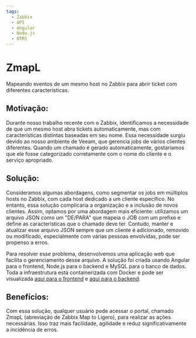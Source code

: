 ```yaml
---
tags:
  - Zabbix
  - API
  - Angular
  - Node.js
  - OTRS
---
```

# ZmapL
Mapeando eventos de um mesmo host no Zabbix para abrir ticket com diferentes caracteristicas.

## **Motivação:**

Durante nosso trabalho recente com o Zabbix, identificamos a necessidade de que um mesmo host abra tickets automaticamente, mas com características distintas baseadas em seu nome. Essa necessidade surgiu devido ao nosso ambiente de Veeam, que gerencia jobs de vários clientes diferentes. Quando um chamado é gerado automaticamente, gostaríamos que ele fosse categorizado corretamente com o nome do cliente e o serviço apropriado.

## **Solução:**

Consideramos algumas abordagens, como segmentar os jobs em múltiplos hosts no Zabbix, com cada host dedicado a um cliente específico. No entanto, essa solução complicaria a organização e a inclusão de novos clientes. Assim, optamos por uma abordagem mais eficiente: utilizamos um arquivo JSON como um "DE/PARA" que mapeia o JOB com um prefixo e define as características que o chamado deve ter. Contudo, manter e atualizar esse arquivo JSON sempre que um cliente é adicionado, removido ou modificado, especialmente com várias pessoas envolvidas, pode ser propenso a erros.

Para resolver esse problema, desenvolvemos uma aplicação web que facilita o gerenciamento desse arquivo. A solução foi criada usando Angular para o frontend, Node.js para o backend e MySQL para o banco de dados. Toda a infraestrutura está containerizada com Docker e pode ser visualizada [aqui para o frontend](https://hub.docker.com/repository/docker/kmpc2013/zmaplfront/general) e [aqui para o backend](https://hub.docker.com/repository/docker/kmpc2013/zmaplback/general).

## **Benefícios:**

Com essa solução, qualquer usuário pode acessar o portal, chamado ZmapL (abreviação de Zabbix Map to Ligero), para realizar as ações necessárias. Isso traz mais facilidade, agilidade e reduz significativamente a incidência de erros.